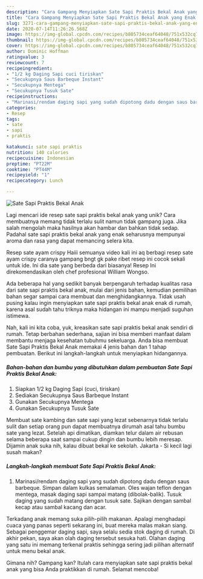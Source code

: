```yaml
---
description: "Cara Gampang Menyiapkan Sate Sapi Praktis Bekal Anak yang Enak Banget"
title: "Cara Gampang Menyiapkan Sate Sapi Praktis Bekal Anak yang Enak Banget"
slug: 3271-cara-gampang-menyiapkan-sate-sapi-praktis-bekal-anak-yang-enak-banget
date: 2020-07-14T11:26:26.568Z
image: https://img-global.cpcdn.com/recipes/b805734ceaf64048/751x532cq70/sate-sapi-praktis-bekal-anak-foto-resep-utama.jpg
thumbnail: https://img-global.cpcdn.com/recipes/b805734ceaf64048/751x532cq70/sate-sapi-praktis-bekal-anak-foto-resep-utama.jpg
cover: https://img-global.cpcdn.com/recipes/b805734ceaf64048/751x532cq70/sate-sapi-praktis-bekal-anak-foto-resep-utama.jpg
author: Dominic Hoffman
ratingvalue: 3
reviewcount: 7
recipeingredient:
- "1/2 kg Daging Sapi cuci tiriskan"
- "Secukupnya Saus Barbeque Instant"
- "Secukupnya Mentega"
- "Secukupnya Tusuk Sate"
recipeinstructions:
- "Marinasi/rendam daging sapi yang sudah dipotong dadu dengan saus barbeque. Simpan dalam kulkas semalaman. Oles wajan teflon dengan mentega, masak daging sapi sampai matang (dibolak-balik). Tusuk daging yang sudah matang dengan tusuk sate. Sajikan dengan sambal kecap atau sambal kacang dan acar."
categories:
- Resep
tags:
- sate
- sapi
- praktis

katakunci: sate sapi praktis 
nutrition: 140 calories
recipecuisine: Indonesian
preptime: "PT22M"
cooktime: "PT44M"
recipeyield: "1"
recipecategory: Lunch

---
```



![Sate Sapi Praktis Bekal Anak](https://img-global.cpcdn.com/recipes/b805734ceaf64048/751x532cq70/sate-sapi-praktis-bekal-anak-foto-resep-utama.jpg)

Lagi mencari ide resep sate sapi praktis bekal anak yang unik? Cara membuatnya memang tidak terlalu sulit namun tidak gampang juga. Jika salah mengolah maka hasilnya akan hambar dan bahkan tidak sedap. Padahal sate sapi praktis bekal anak yang enak seharusnya mempunyai aroma dan rasa yang dapat memancing selera kita.

Resep sate ayam crispy Haiii semuanya video kali ini aq berbagi resep sate ayam crispy caranya gampang bngt gk pake ribet resep ini cocok sekali untuk ide. Ini dia sate yang berbeda dari biasanya! Resep Ini direkomendasikan oleh chef profesional William Wongso.

Ada beberapa hal yang sedikit banyak berpengaruh terhadap kualitas rasa dari sate sapi praktis bekal anak, mulai dari jenis bahan, kemudian pemilihan bahan segar sampai cara membuat dan menghidangkannya. Tidak usah pusing kalau ingin menyiapkan sate sapi praktis bekal anak enak di rumah, karena asal sudah tahu triknya maka hidangan ini mampu menjadi suguhan istimewa.


Nah, kali ini kita coba, yuk, kreasikan sate sapi praktis bekal anak sendiri di rumah. Tetap berbahan sederhana, sajian ini bisa memberi manfaat dalam membantu menjaga kesehatan tubuhmu sekeluarga. Anda bisa membuat Sate Sapi Praktis Bekal Anak memakai 4 jenis bahan dan 1 tahap pembuatan. Berikut ini langkah-langkah untuk menyiapkan hidangannya.

<!--inarticleads1-->

##### Bahan-bahan dan bumbu yang dibutuhkan dalam pembuatan Sate Sapi Praktis Bekal Anak:

1. Siapkan 1/2 kg Daging Sapi (cuci, tiriskan)
1. Sediakan Secukupnya Saus Barbeque Instant
1. Gunakan Secukupnya Mentega
1. Gunakan Secukupnya Tusuk Sate


Membuat sate kambing dan sate sapi yang lezat sebenarnya tidak terlalu sulit dan setiap orang pun dapat membuatnya dirumah asal tahu bumbu sate yang lezat. Setelah api dimatikan, diamkan telur dalam air rebusan selama beberapa saat sampai cukup dingin dan bumbu lebih meresap. Dijamin anak suka nih, kalau dibuat bekal ke sekolah. Jakarta - Si kecil lagi susah makan? 

<!--inarticleads2-->

##### Langkah-langkah membuat Sate Sapi Praktis Bekal Anak:

1. Marinasi/rendam daging sapi yang sudah dipotong dadu dengan saus barbeque. Simpan dalam kulkas semalaman. Oles wajan teflon dengan mentega, masak daging sapi sampai matang (dibolak-balik). Tusuk daging yang sudah matang dengan tusuk sate. Sajikan dengan sambal kecap atau sambal kacang dan acar.


Terkadang anak memang suka pilih-pilih makanan. Apalagi menghadapi cuaca yang panas seperti sekarang ini, buat mereka malas makan siang. Sebagai penggemar daging sapi, saya selalu sedia stok daging di rumah. Di akhir pekan, saya akan olah daging tersebut sesuka hati. Olahan daging yang satu ini memang terkenal praktis sehingga sering jadi pilihan alternatif untuk menu bekal anak. 

Gimana nih? Gampang kan? Itulah cara menyiapkan sate sapi praktis bekal anak yang bisa Anda praktikkan di rumah. Selamat mencoba!
